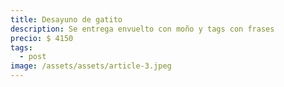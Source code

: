 ```yaml
---
title: Desayuno de gatito
description: Se entrega envuelto con moño y tags con frases
precio: $ 4150
tags:
  - post
image: /assets/assets/article-3.jpeg
---
```

